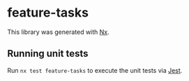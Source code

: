 # feature-tasks

This library was generated with [Nx](https://nx.dev).

## Running unit tests

Run `nx test feature-tasks` to execute the unit tests via [Jest](https://jestjs.io).
